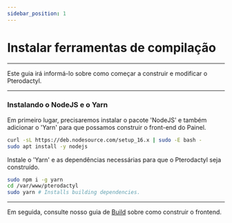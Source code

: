 ```yaml
---
sidebar_position: 1
---
```


# Instalar ferramentas de compilação

***

Este guia irá informá-lo sobre como começar a construir e modificar o Pterodactyl.

***

### Instalando o NodeJS e o Yarn

Em primeiro lugar, precisaremos instalar o pacote 'NodeJS' e também adicionar o 'Yarn' para que possamos construir o front-end do Painel.

```bash
curl -sL https://deb.nodesource.com/setup_16.x | sudo -E bash -
sudo apt install -y nodejs
```

Instale o 'Yarn' e as dependências necessárias para que o Pterodactyl seja construído.

```bash
sudo npm i -g yarn
cd /var/www/pterodactyl
sudo yarn # Installs building dependencies.
```

***

Em seguida, consulte nosso guia de [Build](/docs/2%20-%20Pterodactyl/5%20-%20Extras/3%20-%20Desenvolvimento/construindo.md) sobre como construir o frontend.
